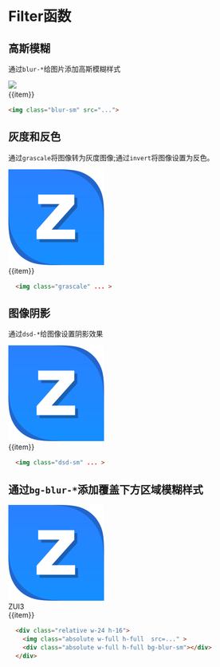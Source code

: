 # Filter函数

## 高斯模糊

通过`blur-*`给图片添加高斯模糊样式

<Example class="flex flex-wrap gap-3">
  <div v-for="item in arrayBlur">
    <img src="/assets/avatar/avatar.png" :class="item" class="w-16 h-16">
    <div class="text-center">{{item}}</div>
  </div>
</Example>

```html
<img class="blur-sm" src="...">
```

## 灰度和反色

通过`grascale`将图像转为灰度图像;通过`invert`将图像设置为反色。

<Example class="flex flex-wrap gap-3">
  <div v-for = "item in arrayGras">
    <img src="/favicon.svg" :class="item" class="w-16 h-16">
    <div class="text-center">{{item}}</div>
  </div>
</Example>

```html
  <img class="grascale" ... >
```


## 图像阴影

通过`dsd-*`给图像设置阴影效果

<Example class="flex flex-wrap gap-3">
  <div v-for = "item in arrayDsd">
    <img src="/favicon.svg" :class="item" class="w-16 h-16">
    <div class="text-center">{{item}}</div>
  </div>
</Example>

```html
  <img class="dsd-sm" ... >
```

## 通过`bg-blur-*`添加覆盖下方区域模糊样式

<Example class="flex flex-wrap gap-3 w-full h-full">
  <div v-for = "item in arrayBgBlur" class="relative w-24 h-24">  
    <img src="/favicon.svg" class="w-full h-16 absolute">
    <div :class="item" class="z-10 w-full h-16 absolute bg-transparent">
      <div class="text-center -text-2xl text-canvas mt-4">ZUI3</div> 
    </div>
    <div class="text-center z-10 w-full h-6 absolute bottom-0">{{item}}</div>
  </div>
</Example>

```html
  <div class="relative w-24 h-16">
    <img class="absolute w-full h-full  src=..." >
    <div class="absolute w-full h-full bg-blur-sm"></div> 
  </div>
```

<script setup>
  const arrayBlur = [
    'blur-sm',
    'blur',
    'blur-md',
    'blur-lg',
    'blur-xl',
  ];
  const arrayGras = [
    'grayscale',
    'invert'
  ];
  const arrayDsd = [
    'dsd-sm',
    'dsd',
    'dsd-md',
    'dsd-lg',
    'dsd-xl',
    'dsd-2xl',
  ];
  const arrayBgBlur = [
    'bg-blur-sm',
    'bg-blur',
    'bg-blur-md',
    'bg-blur-lg',
    'bg-blur-xl',
    'bg-blur-2xl',
    'bg-blur-3xl',
    'bg-blur-none',
  ]
</script>
